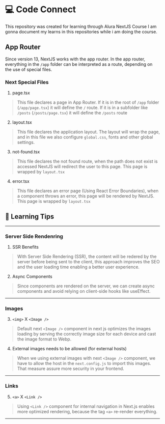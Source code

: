 # 💻 Code Connect

This repository was created for learning through Alura NextJS Course
I am gonna document my learns in this repositories while i am doing the course.

## App Router

Since version 13, NextJS works with the app router. In the app router, everything in the `/app` folder can be interpreted as a route, depending on the use of special files.

### Next Special Files

1. page.tsx

> This file declares a page in App Router. If it is in the root of `/app` folder (`/app/page.tsx`) it will define the `/` route. If it is in a subfolder like `/posts` (`/posts/page.tsx`) it will define the `/posts` route

2. layout.tsx

> This file declares the application layout. The layout will wrap the page, and in this file we also configure `global.css`, fonts and other global settings.

3. not-found.tsx

> This file declares the not found route, when the path does not exist is accessed NextJS will redirect the user to this page. This page is wrapped by `layout.tsx` 

4. error.tsx

> This file declares an error page (Using React Error Boundaries), when a component throws an error, this page will be rendered by NextJS. This page is wrapped by `layout.tsx`

## 📖 Learning Tips

---

### Server Side Rendenring

1. SSR Benefits

> With Server Side Rendering (SSR), the content will be redered by the server before being sent to the client, this approach improves the SEO and the user loading time enabling a better user experience.

2. Async Components

> Since components are rendered on the server, we can create async components and avoid relying on client-side hooks like useEffect.

---

### Images

3. `<img>` X `<Image />`

> Default next `<Image />` component in next js optimizes the images loading by serving the correctly image size for each device and cast the image format to Webp.

4. External images needs to be allowed (for external hosts)

> When we using external images with next `<Image />` component, we have to allow the host in the `next.config.js` to import this images. That measure assure more security in your frontend.

---

### Links

5. `<a>` X `<Link />`

> Using `<Link />` component for internal navigation in Next.js enables more optimized rendering, because the tag `<a>` re-render everything.

---
